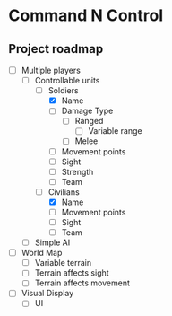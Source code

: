 # Command N Control

## Project roadmap

- [ ] Multiple players
  - [ ] Controllable units
    - [ ] Soldiers
      - [X] Name
      - [ ] Damage Type
        - [ ] Ranged
          - [ ] Variable range
        - [ ] Melee
      - [ ] Movement points
      - [ ] Sight
      - [ ] Strength
      - [ ] Team
    - [ ] Civilians
      - [X] Name
      - [ ] Movement points
      - [ ] Sight
      - [ ] Team
  - [ ] Simple AI
- [ ] World Map  
  - [ ] Variable terrain  
  - [ ] Terrain affects sight
  - [ ] Terrain affects movement
- [ ] Visual Display
  - [ ] UI
